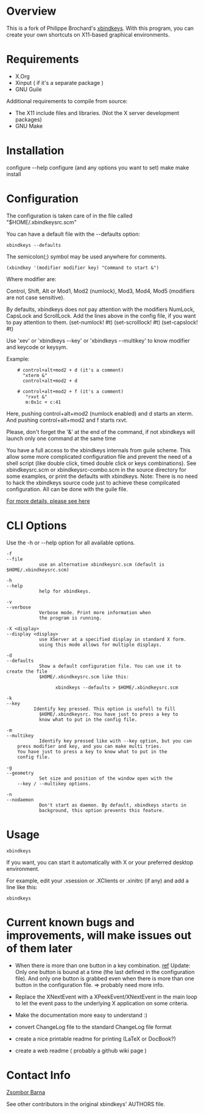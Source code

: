 

# Overview
This is a fork of Philippe Brochard's [xbindkeys](http://www.nongnu.org/xbindkeys/xbindkeys.html).
With this program, you can create your own shortcuts on X11-based graphical environments.

# Requirements

- X.Org
- Xinput ( if it's a separate package )
- GNU Guile

Additional requirements to compile from source:
    
- The X11 include files and libraries. (Not the X server development packages)
- GNU Make

# Installation

  configure --help
  configure (and any options you want to set)
  make
  make install


# Configuration
The configuration is taken care of in the file called 
	"$HOME/.xbindkeysrc.scm"

You can have a default file with the --defaults option:

	xbindkeys --defaults

The semicolon(;) symbol may be used anywhere for comments. 

	(xbindkey '(modifier modifier key) "Command to start &")

Where modifier are:

Control, Shift, Alt or Mod1, Mod2 (numlock), Mod3, Mod4, Mod5 (modifiers are not case sensitive).

By defaults, xbindkeys does not pay attention with the modifiers
NumLock, CapsLock and ScrollLock.
Add the lines above in the config file, if you want to pay attention to them.
	(set-numlock! #t)
	(set-scrolllock! #t)
	(set-capslock! #t)


Use 'xev' or 'xbindkeys --key' or 'xbindkeys --multikey' to know modifier 
and keycode or keysym.

Example:

        # control+alt+mod2 + d (it's a comment)
          "xterm &"
          control+alt+mod2 + d

        # control+alt+mod2 + f (it's a comment)
           "rxvt &"
           m:0x1c + c:41

Here, pushing control+alt+mod2 (numlock enabled) and d starts  an xterm.
And pushing control+alt+mod2 and f starts rxvt.

Please, don't forget the '&' at the end of the command,
if not xbindkeys will launch only one command at the same time

You have a full access to the xbindkeys internals from guile scheme. This allow some more complicated configuration file and prevent the need of a shell script (like double click, timed double click or keys combinations). See xbindkeysrc.scm or xbindkeysrc-combo.scm in the source directory for some
examples, or print the defaults with xbindkeys.
Note: There is no need to hack the xbindkeys
source code just to achieve these compilcated configuration. All can be done with the guile file.

[For more details, please see here](http://www.gnu.org/software/guile/guile.html)

# CLI Options

Use the -h or --help option for all available options.

	-f
	--file
                use an alternative xbindkeysrc.scm (default is $HOME/.xbindkeysrc.scm)

	-h
	--help
                help for xbindkeys.

	-v
	--verbose
                Verbose mode. Print more information when
                the program is running.
         
	-X <display>
	--display <display>
                use XServer at a specified display in standard X form.
                using this mode allows for multiple displays.

	-d
	--defaults
                Show a default configuration file. You can use it to create the file
                $HOME/.xbindkeysrc.scm like this:

                      xbindkeys --defaults > $HOME/.xbindkeysrc.scm

	-k
	--key
              Identify key pressed. This option is usefull to fill
                $HOME/.xbindkeysrc. You have just to press a key to
                know what to put in the config file.

	-m
	--multikey
                Identify key pressed like with --key option, but you can 
		press modifier and key, and you can make multi tries.
		You have just to press a key to know what to put in the 
		config file.

	-g
	--geometry
                Set size and position of the window open with the 
		--key / --multikey options.

	-n
	--nodaemon
                Don't start as daemon. By default, xbindkeys starts in
                background, this option prevents this feature.

# Usage

	xbindkeys

If you want, you can start it automatically with X or your preferred desktop environment.

For example, edit your .xsession or .XClients or .xinitrc (if any) and add a line like this:

	xbindkeys

# Current known bugs and improvements, will make issues out of them later

- When there is more than one button in a key combination. [ref](http://lists.nongnu.org/archive/html/xbindkeys-devel/2009-05/msg00001.html)  Update: Only one button is bound at a time (the last defined in the configuration file). And only one button is grabbed even when there is more than one button in the configuration file. => probably need more info.

- Replace the XNextEvent with a XPeekEvent/XNextEvent in the main loop to let the event pass to the underlying X application on some
    criteria.

- Make the documentation more easy to understand :)

- convert ChangeLog file to the standard ChangeLog file format

- create a nice printable readme for printing (LaTeX or DocBook?)

- create a web readme ( probably a github wiki page )

# Contact Info
[Zsombor Barna](mailto:unibro@mailo.com)

See other contributors in the original xbindkeys' AUTHORS file.
